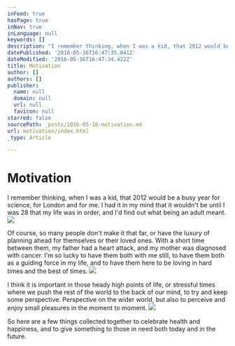 ```yaml
---
inFeed: true
hasPage: true
inNav: true
inLanguage: null
keywords: []
description: "I remember thinking, when I was a kid, that 2012 would be a busy year for science, for London and for me. I had it in my mind that it wouldn't be until I was 28 that my life was in order, and I'd find out what being an adult meant."
datePublished: '2016-05-16T16:47:35.041Z'
dateModified: '2016-05-16T16:47:34.422Z'
title: Motivation
author: []
authors: []
publisher:
  name: null
  domain: null
  url: null
  favicon: null
starred: false
sourcePath: _posts/2016-05-16-motivation.md
url: motivation/index.html
_type: Article

---
```

# Motivation

I remember thinking, when I was a kid, that 2012 would be a busy year for science, for London and for me. I had it in my mind that it wouldn't be until I was 28 that my life was in order, and I'd find out what being an adult meant.
![](https://the-grid-user-content.s3-us-west-2.amazonaws.com/40b8b30c-ea89-45a4-a093-dceaa6d1265a.jpg)

Of course, so many people don't make it that far, or have the luxury of planning ahead for themselves or their loved ones. With a short time between them, my father had a heart attack, and my mother was diagnosed with cancer. I'm so lucky to have them both with me still, to have them both as a guiding force in my life, and to have them here to be loving in hard times and the best of times.
![](https://the-grid-user-content.s3-us-west-2.amazonaws.com/1c1fbc63-e018-47b7-b3f1-95ea77122ddb.jpg)

I think it is important in those heady high points of life, or stressful times where we push the rest of the world to the back of our mind, to try and keep some perspective. Perspective on the wider world, but also to perceive and enjoy small pleasures in the moment to moment. ![](https://the-grid-user-content.s3-us-west-2.amazonaws.com/5b0570f9-d78c-499e-accc-02903f5476a9.jpg)

So here are a few things collected together to celebrate health and happiness, and to give something to those in need both today and in the future.
